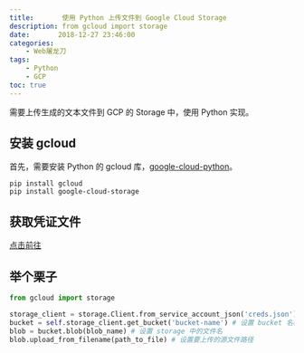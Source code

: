 ```yaml
---
title:       使用 Python 上传文件到 Google Cloud Storage
description: from gcloud import storage
date:       2018-12-27 23:46:00
categories:
    - Web屠龙刀
tags:
    - Python
    - GCP
toc: true
---
```


需要上传生成的文本文件到 GCP 的 Storage 中，使用 Python 实现。

## 安装 gcloud

首先，需要安装 Python 的 gcloud 库，[google-cloud-python](https://googleapis.github.io/google-cloud-python/)。

```
pip install gcloud
pip install google-cloud-storage
```

## 获取凭证文件

[点击前往](https://cloud.google.com/storage/docs/reference/libraries?authuser=1#client-libraries-install-python)

## 举个栗子

```python
from gcloud import storage

storage_client = storage.Client.from_service_account_json('creds.json') # 指定凭证文件
bucket = self.storage_client.get_bucket('bucket-name') # 设置 bucket 名称
blob = bucket.blob(blob_name) # 设置 storage 中的文件名
blob.upload_from_filename(path_to_file) # 设置要上传的源文件路径
```